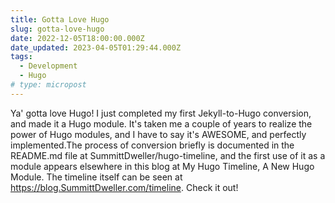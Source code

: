 ```yaml
---
title: Gotta Love Hugo
slug: gotta-love-hugo
date: 2022-12-05T18:00:00.000Z
date_updated: 2023-04-05T01:29:44.000Z
tags: 
  - Development
  - Hugo
# type: micropost
---
```


Ya' gotta love Hugo! I just completed my first Jekyll-to-Hugo conversion, and made it a Hugo module. It's taken me a couple of years to realize the power of Hugo modules, and I have to say it's AWESOME, and perfectly implemented.The process of conversion briefly is documented in the README.md file at SummittDweller/hugo-timeline, and the first use of it as a module appears elsewhere in this blog at My Hugo Timeline, A New Hugo Module. The timeline itself can be seen at https://blog.SummittDweller.com/timeline. Check it out!
